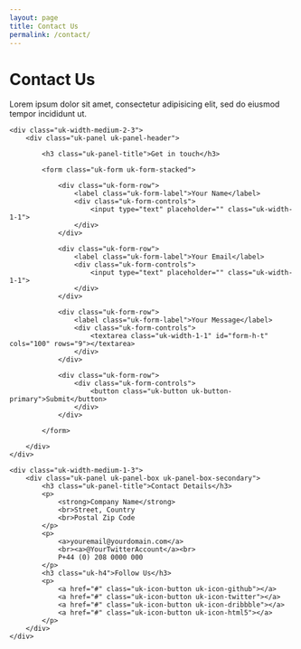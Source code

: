 ```yaml
---
layout: page
title: Contact Us
permalink: /contact/
---
```


<div class="uk-grid" data-uk-grid-margin>
    <div class="uk-width-1-1">
        <h1 class="uk-heading-large">Contact Us</h1>
        <p class="uk-text-large">Lorem ipsum dolor sit amet, consectetur adipisicing elit, sed do eiusmod tempor incididunt ut.</p>
    </div>
</div>

<div class="uk-grid" data-uk-grid-margin>

    <div class="uk-width-medium-2-3">
        <div class="uk-panel uk-panel-header">

            <h3 class="uk-panel-title">Get in touch</h3>

            <form class="uk-form uk-form-stacked">

                <div class="uk-form-row">
                    <label class="uk-form-label">Your Name</label>
                    <div class="uk-form-controls">
                        <input type="text" placeholder="" class="uk-width-1-1">
                    </div>
                </div>

                <div class="uk-form-row">
                    <label class="uk-form-label">Your Email</label>
                    <div class="uk-form-controls">
                        <input type="text" placeholder="" class="uk-width-1-1">
                    </div>
                </div>

                <div class="uk-form-row">
                    <label class="uk-form-label">Your Message</label>
                    <div class="uk-form-controls">
                        <textarea class="uk-width-1-1" id="form-h-t" cols="100" rows="9"></textarea>
                    </div>
                </div>

                <div class="uk-form-row">
                    <div class="uk-form-controls">
                        <button class="uk-button uk-button-primary">Submit</button>
                    </div>
                </div>

            </form>

        </div>
    </div>

    <div class="uk-width-medium-1-3">
        <div class="uk-panel uk-panel-box uk-panel-box-secondary">
            <h3 class="uk-panel-title">Contact Details</h3>
            <p>
                <strong>Company Name</strong>
                <br>Street, Country
                <br>Postal Zip Code
            </p>
            <p>
                <a>youremail@yourdomain.com</a>
                <br><a>@YourTwitterAccount</a><br>
                P+44 (0) 208 0000 000
            </p>
            <h3 class="uk-h4">Follow Us</h3>
            <p>
                <a href="#" class="uk-icon-button uk-icon-github"></a>
                <a href="#" class="uk-icon-button uk-icon-twitter"></a>
                <a href="#" class="uk-icon-button uk-icon-dribbble"></a>
                <a href="#" class="uk-icon-button uk-icon-html5"></a>
            </p>
        </div>
    </div>
</div>

